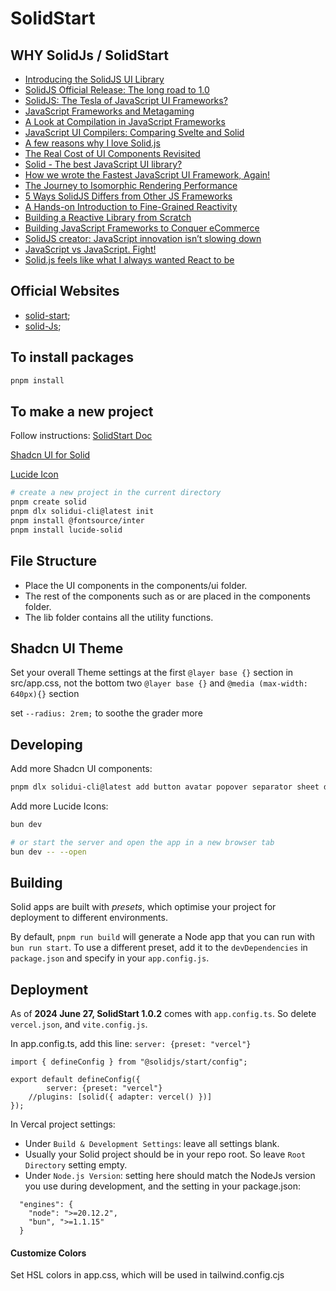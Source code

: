 # SolidStart

## WHY SolidJs / SolidStart
- [Introducing the SolidJS UI Library](https://dev.to/ryansolid/introducing-the-solidjs-ui-library-4mck)
- [SolidJS Official Release: The long road to 1.0](https://dev.to/ryansolid/solidjs-official-release-the-long-road-to-1-0-4ldd)
- [SolidJS: The Tesla of JavaScript UI Frameworks?](https://ryansolid.medium.com/solidjs-the-tesla-of-javascript-ui-frameworks-6a1d379bc05e)
- [JavaScript Frameworks and Metagaming](https://dev.to/this-is-learning/javascript-frameworks-and-metagaming-pb5)
- [A Look at Compilation in JavaScript Frameworks](https://dev.to/this-is-learning/a-look-at-compilation-in-javascript-frameworks-3caj)
- [JavaScript UI Compilers: Comparing Svelte and Solid](https://ryansolid.medium.com/javascript-ui-compilers-comparing-svelte-and-solid-cbcba2120cea)
- [A few reasons why I love Solid.js](https://dev.to/trusktr/a-few-reasons-why-i-love-solid-js-4036)
- [The Real Cost of UI Components Revisited](https://dev.to/this-is-learning/the-real-cost-of-ui-components-revisited-4d23)
- [Solid - The best JavaScript UI library?](https://areknawo.com/solid-the-best-javascript-ui-library/)
- [How we wrote the Fastest JavaScript UI Framework, Again!](https://levelup.gitconnected.com/how-we-wrote-the-fastest-javascript-ui-framework-again-db097ddd99b6)
- [The Journey to Isomorphic Rendering Performance](https://indepth.dev/posts/1324/the-journey-to-isomorphic-rendering-performance)
- [5 Ways SolidJS Differs from Other JS Frameworks](https://dev.to/ryansolid/5-ways-solidjs-differs-from-other-js-frameworks-1g63)
- [A Hands-on Introduction to Fine-Grained Reactivity](https://dev.to/ryansolid/a-hands-on-introduction-to-fine-grained-reactivity-3ndf)
- [Building a Reactive Library from Scratch](https://dev.to/ryansolid/building-a-reactive-library-from-scratch-1i0p)
- [Building JavaScript Frameworks to Conquer eCommerce](https://dev.to/this-is-learning/building-javascript-frameworks-to-conquer-ecommerce-3glc)
- [SolidJS creator: JavaScript innovation isn’t slowing down](https://www.infoworld.com/article/3626348/solidjs-creator-javascript-innovation-isnt-slowing-down.html)
- [JavaScript vs JavaScript. Fight!](https://dev.to/this-is-learning/javascript-vs-javascript-fight-53fa)
- [Solid.js feels like what I always wanted React to be](https://typeofnan.dev/solid-js-feels-like-what-i-always-wanted-react-to-be/)

## Official Websites
- [solid-start](https://www.solidjs.com/);
- [solid-Js](https://start.solidjs.com);

## To install packages
```bash
pnpm install
```
## To make a new project
Follow instructions:
[SolidStart Doc](https://docs.solidjs.com/solid-start/getting-started)

[Shadcn UI for Solid](https://www.solid-ui.com/docs/installation/solid-start)

[Lucide Icon](https://lucide.dev/guide/packages/lucide-solid)
```bash
# create a new project in the current directory
pnpm create solid
pnpm dlx solidui-cli@latest init
pnpm install @fontsource/inter
pnpm install lucide-solid
```

## File Structure
- Place the UI components in the components/ui folder.
- The rest of the components such as <PageHeader /> or <MainNav /> are placed in the components folder.
- The lib folder contains all the utility functions.

## Shadcn UI Theme
Set your overall Theme settings at the first `@layer base {}` section in src/app.css, not the bottom two `@layer base {}` and `@media (max-width: 640px){}` section

set `--radius: 2rem;` to soothe the grader more

## Developing
Add more Shadcn UI components:
```bash
pnpm dlx solidui-cli@latest add button avatar popover separator sheet drawer dialog number-field select text-field toast toggle flex card checkbox label
```

Add more Lucide Icons:


```bash
bun dev

# or start the server and open the app in a new browser tab
bun dev -- --open
```

## Building

Solid apps are built with _presets_, which optimise your project for deployment to different environments.

By default, `pnpm run build` will generate a Node app that you can run with `bun run start`. To use a different preset, add it to the `devDependencies` in `package.json` and specify in your `app.config.js`.

## Deployment
As of **2024 June 27, SolidStart 1.0.2** comes with `app.config.ts`. So delete `vercel.json`, and `vite.config.js`.

In app.config.ts, add this line: `server: {preset: "vercel"}`

```
import { defineConfig } from "@solidjs/start/config";

export default defineConfig({
		server: {preset: "vercel"}
	//plugins: [solid({ adapter: vercel() })]
});
```

In Vercal project settings:
- Under `Build & Development Settings`: leave all settings blank.
- Usually your Solid project should be in your repo root. So leave `Root Directory` setting empty.
- Under `Node.js Version`: setting here should match the NodeJs version you use during development, and the setting in your package.json:
```
  "engines": {
    "node": ">=20.12.2",
    "bun", ">=1.1.15"
  }
```

#### Customize Colors
Set HSL colors in app.css, which will be used in tailwind.config.cjs
